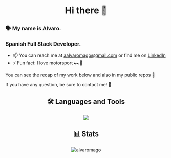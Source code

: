 # <p align="center">Hi there 👋</p>

### 🗣️ My name is Alvaro.
### Spanish Full Stack Developer.

- 📫 You can reach me at aalvaromago@gmail.com or find me on <a href="https://www.linkedin.com/in/%C3%A1lvaro-antonio-mart%C3%ADn-gonz%C3%A1lez-11750b252/">LinkedIn</a>
- ⚡ Fun fact: I love motorsport 🏎️💨

You can see the recap of my work below and also in my public repos 👀

If you have any question, be sure to contact me! 🤙

## <p align="center">🛠️ Languages and Tools</p>
<p align="center">
  <a href="https://skillicons.dev">
    <img src="https://skillicons.dev/icons?i=java,js,html,css,ts,mysql,mongodb,py,php,angular,nodejs,bootstrap,git,eclipse,vscode" />
  </a>
</p>

## <p align="center">📊 Stats</p>
<p align="center"> <img src="https://github-readme-stats.vercel.app/api/top-langs/?username=alvaromago&theme=dark&layout=compact&langs_count=9" alt="alvaromago" /> </p>
